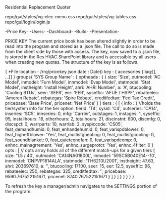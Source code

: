 Residential Replacement Quoter



repo/gui/styles/vg-elec-menu.css
repo/gui/styles/vg-tables.css
repo/gui/login/login.js

-Price Key-
-Users-
-Dashboard-
-Build-
-Presentation-

PRICE KEY
The current price book has been altered slightly in order to be read into the program
and stored as a .json file. The call to do so is made from the client side by those
with access. The key, now saved to a .json file, is stored in the Res HVAC SharePoint
library and is accessible by all users when creating new quotes. The structure of
the key is as follows.

{ *File location - /rrq/pricekey.json
  date : Date()
  key : {
    accesories:{
      iaq:[],
      ...[]
    }
    groups{
      'SYS Group Name' : {
        optheads : {
          {
            size: 'Size',
            outmodel: 'AC Model',
            inmodel: 'Furn Model',
            innmodel: 'Evap Model',
            statmodel: 'Stat Model',
            instheight: 'install Height',
            ahri: 'AHRI Number',
            a: 'A',
            btucooling: 'Cooling BTUs',
            seer: 'SEER',
            eer: 'EER',
            syseffic: 'AFUE / HSPF',
            rebateelec: 'Ameren Rebate',
            rebategas: 'Spire Rebate',
            creditfedtax: 'Fed Tax Credit',
            pricebase: 'Base Price',
            pricenet: 'Net Price'
          }
        }
        tiers : {
          [
            {
              info : { //holds the tier/system info for the tier option.
                tierid: 'T4',
                sysid: 'C4',
                outseries: 'CA14',
                inseries: 'SC5',
                innseries: 0,
                mfg: 'Carrier',
                outstages: 1,
                instages: 1,
                syseffic: 95,
                installhours: 19,
                otherhours: 2,
                totalhours: 21,
                discinstnt: 600,
                discmfg: 0,
                discspcl: 0,
                warrparts: 10,
                warrlab: 2,
                syspiccode: 'CS05',
                feat_demandhumid: 0,
                feat_enhandehumid: 0,
                feat_varispdblower: 0,
                feat_higheffblower: 'Yes',
                feat_multistgheating: 0,
                feat_multistgcooling: 0,
                feat_soundblanket: 0,
                feat_quietcondfan: 0,
                feat_varispdcomp: 0,
                enhnc_mainagrrement: 'Yes',
                enhnc_surgeprotct: 'Yes',
                enhnc_4filter: 0
              }
              opts : [ // opts array holds all of the different match-ups for a given tiers
                {
                  size: '1.5 / 40',
                  outmodel: 'CA14NA01800L',
                  inmodel: '59SC5B040E14--10',
                  innmodel: 'CNPVP1814ALA',
                  statmodel: 'TH6210U2001',
                  instheight: 47.63,
                  ahri: 203697610,
                  a: '',
                  btucooling: 17100,
                  seer: 15,
                  eer: 12.5,
                  syseffic: 96,
                  rebateelec: 250,
                  rebategas: 325,
                  creditfedtax: '',
                  pricebase: 9590.767522151671,
                  pricenet: 8740.767522151671
                }
              ]
            }
          ]
        }
      }
    }
  }
}

To refresh the key a manager/admin navigates to the SETTINGS portion of the program.
